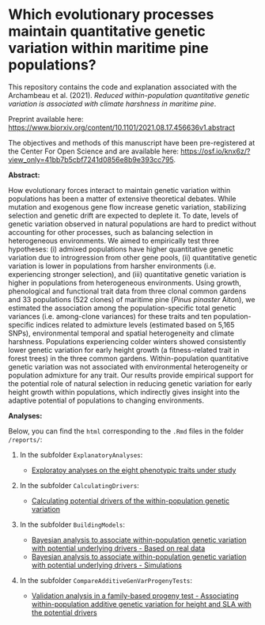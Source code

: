 
# Which evolutionary processes maintain quantitative genetic variation within maritime pine populations?

This repository contains the code and explanation associated with the Archambeau et al. (2021). *Reduced within-population quantitative genetic variation is associated with climate harshness in maritime pine*. 

Preprint available here: https://www.biorxiv.org/content/10.1101/2021.08.17.456636v1.abstract

The objectives and methods of this manuscript have been pre-registered at the Center For Open Science and are available here: https://osf.io/knx6z/?view_only=41bb7b5cbf7241d0856e8b9e393cc795.

**Abstract:**

How evolutionary forces interact to maintain genetic variation within populations has been a matter of extensive theoretical debates. While mutation and exogenous gene flow increase genetic variation, stabilizing selection and genetic drift are expected to deplete it. To date, levels of genetic variation observed in natural populations are hard to predict without accounting for other processes, such as balancing selection in heterogeneous environments. We aimed to empirically test three hypotheses: (i) admixed populations have higher quantitative genetic variation due to introgression from other gene pools, (ii) quantitative genetic variation is lower in populations from harsher environments (i.e. experiencing stronger selection), and (iii) quantitative genetic variation is higher in populations from heterogeneous environments. Using growth, phenological and functional trait data from three clonal common gardens and 33 populations (522 clones) of maritime pine (*Pinus pinaster* Aiton), we estimated the association among the population-specific total genetic variances (i.e. among-clone variances) for these traits and ten population-specific indices related to admixture levels (estimated based on 5,165 SNPs), environmental temporal and spatial heterogeneity and climate harshness. Populations experiencing colder winters showed consistently lower genetic variation for early height growth (a fitness-related trait in forest trees) in the three common gardens. Within-population quantitative genetic variation was not associated with environmental heterogeneity or population admixture for any trait. Our results provide empirical support for the potential role of natural selection in reducing genetic variation for early height growth within populations, which indirectly gives insight into the adaptive potential of populations to changing environments.


**Analyses:**

Below, you can find the `html` corresponding to the `.Rmd` files in the folder `/reports/`:

1. In the subfolder `ExplanatoryAnalyses`: 

    - [Exploratoy analyses on the eight phenotypic traits under study](https://juliettearchambeau.github.io/H2Pinpin/ExploratoryAnalysesPhenotypicData.html)
    
    
2. In the subfolder `CalculatingDrivers`:

    - [Calculating potential drivers of the within-population genetic variation](https://juliettearchambeau.github.io/H2Pinpin/CalculatingPotentialDrivers.html)


3. In the subfolder `BuildingModels`:

    - [Bayesian analysis to associate within-population genetic variation with potential underlying drivers - Based on real data](https://juliettearchambeau.github.io/H2Pinpin/CovariateModelsRealData.html)
    - [Bayesian analysis to associate within-population genetic variation with potential underlying drivers - Simulations](https://juliettearchambeau.github.io/H2Pinpin/HierarchicalModels_WithPotentialDrivers_SimulatedData.html)
    
    
4. In the subfolder `CompareAdditiveGenVarProgenyTests`:

    - [Validation analysis in a family-based progeny test - Associating within-population additive genetic variation for height and SLA with the potential drivers](https://juliettearchambeau.github.io/H2Pinpin/CompareAdditiveGenVarProgenyTests.html)
    
    
    
